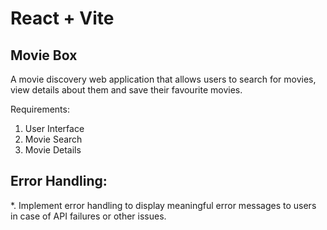 # React + Vite
## Movie Box
  A movie discovery web application that allows users to search for movies, view details about them
  and save their favourite movies.

  Requirements:
  1. User Interface
  2. Movie Search
  3. Movie Details

## Error Handling:
  *. Implement error handling to display meaningful error messages to users in case of API failures or other issues.
